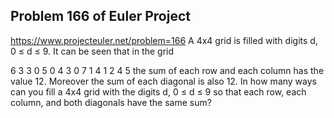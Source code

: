 ## Problem 166 of Euler Project 
https://www.projecteuler.net/problem=166
A 4x4 grid is filled with digits d, 0 ≤ d ≤ 9.
It can be seen that in the grid

6 3 3 0
5 0 4 3
0 7 1 4
1 2 4 5
the sum of each row and each column has the value 12. Moreover the sum of each diagonal is also 12.
In how many ways can you fill a 4x4 grid with the digits d, 0 ≤ d ≤ 9 so that each row, each column, and both diagonals have the same sum?